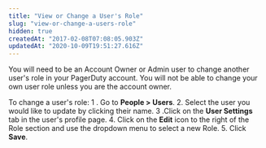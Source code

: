 ```yaml
---
title: "View or Change a User's Role"
slug: "view-or-change-a-users-role"
hidden: true
createdAt: "2017-02-08T07:08:05.903Z"
updatedAt: "2020-10-09T19:51:27.616Z"
---
```

You will need to be an Account Owner or Admin user to change another user's role in your PagerDuty account. You will not be able to change your own user role unless you are the account owner.

To change a user's role:
1 . Go to **People > Users**.
2. Select the user you would like to update by clicking their name.
3 .Click on the **User Settings** tab in the user's profile page.
4. Click on the **Edit** icon to the right of the Role section and use the dropdown menu to select a new Role.
5. Click **Save**.